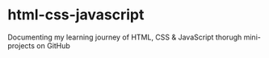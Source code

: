 # html-css-javascript
Documenting my learning journey of HTML, CSS &amp; JavaScript thorugh mini-projects on GitHub
